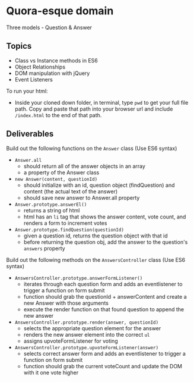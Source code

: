 # Quora-esque domain

Three models - Question & Answer

## Topics

+ Class vs Instance methods in ES6
+ Object Relationships
+ DOM manipulation with jQuery
+ Event Listeners

To run your html:

- Inside your cloned down folder, in terminal, type `pwd` to get your full file path. Copy and paste that path into your browser url and include `/index.html` to the end of that path.

## Deliverables

Build out the following functions on the `Answer` class (Use ES6 syntax)

+ `Answer.all`
  + should return all of the answer objects in an array
  + a property of the Answer class
+ `new Answer(content, questionId)`
  + should initialize with an id, question object (findQuestion) and content (the actual text of the answer)
  + should save new answer to Answer.all property
+ `Answer.prototype.answerEl()`
  + returns a string of html
  + html has an `li` tag that shows the answer content, vote count, and renders a form to increment votes
+ `Answer.prototype.findQuestion(questionId)`
  + given a question id, returns the question object with that id
  + before returning the question obj, add the answer to the question's `answers` property

Build out the following methods on the `AnswersController` class (Use ES6 syntax)

+ `AnswersController.prototype.answerFormListener()`
  + iterates through each question form and adds an eventlistener to trigger a function on form submit
  + function should grab the questionId + answerContent and create a new Answer with those arguments
  + execute the render function on that found question to append the new answer
+ `AnswersController.prototype.render(answer, questionId)`
  + selects the appropriate question element for the answer
  + renders the new answer element into the correct `ul`
  + assigns upvoteFormListener for voting
+ `AnswersController.prototype.upvoteFormListener(answer)`
  + selects correct answer form and adds an eventlistener to trigger a function on form submit
  + function should grab the current voteCount and update the DOM with it one vote higher
